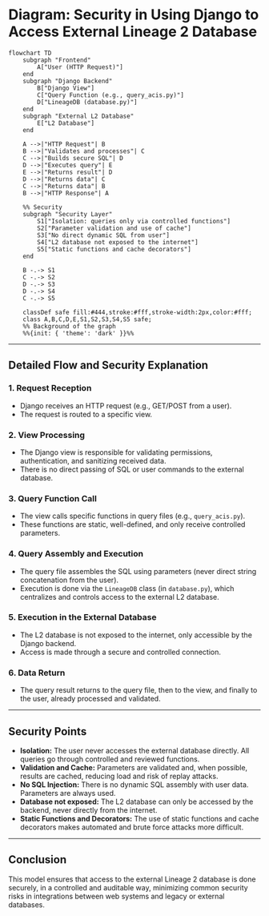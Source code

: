 # Diagram: Security in Using Django to Access External Lineage 2 Database

```mermaid
flowchart TD
    subgraph "Frontend"
        A["User (HTTP Request)"]
    end
    subgraph "Django Backend"
        B["Django View"]
        C["Query Function (e.g., query_acis.py)"]
        D["LineageDB (database.py)"]
    end
    subgraph "External L2 Database"
        E["L2 Database"]
    end

    A -->|"HTTP Request"| B
    B -->|"Validates and processes"| C
    C -->|"Builds secure SQL"| D
    D -->|"Executes query"| E
    E -->|"Returns result"| D
    D -->|"Returns data"| C
    C -->|"Returns data"| B
    B -->|"HTTP Response"| A

    %% Security
    subgraph "Security Layer"
        S1["Isolation: queries only via controlled functions"]
        S2["Parameter validation and use of cache"]
        S3["No direct dynamic SQL from user"]
        S4["L2 database not exposed to the internet"]
        S5["Static functions and cache decorators"]
    end

    B -.-> S1
    C -.-> S2
    D -.-> S3
    D -.-> S4
    C -.-> S5

    classDef safe fill:#444,stroke:#fff,stroke-width:2px,color:#fff;
    class A,B,C,D,E,S1,S2,S3,S4,S5 safe;
    %% Background of the graph
    %%{init: { 'theme': 'dark' }}%%
```

---

## Detailed Flow and Security Explanation

### 1. Request Reception
- Django receives an HTTP request (e.g., GET/POST from a user).
- The request is routed to a specific view.

### 2. View Processing
- The Django view is responsible for validating permissions, authentication, and sanitizing received data.
- There is no direct passing of SQL or user commands to the external database.

### 3. Query Function Call
- The view calls specific functions in query files (e.g., `query_acis.py`).
- These functions are static, well-defined, and only receive controlled parameters.

### 4. Query Assembly and Execution
- The query file assembles the SQL using parameters (never direct string concatenation from the user).
- Execution is done via the `LineageDB` class (in `database.py`), which centralizes and controls access to the external L2 database.

### 5. Execution in the External Database
- The L2 database is not exposed to the internet, only accessible by the Django backend.
- Access is made through a secure and controlled connection.

### 6. Data Return
- The query result returns to the query file, then to the view, and finally to the user, already processed and validated.

---

## Security Points

- **Isolation:** The user never accesses the external database directly. All queries go through controlled and reviewed functions.
- **Validation and Cache:** Parameters are validated and, when possible, results are cached, reducing load and risk of replay attacks.
- **No SQL Injection:** There is no dynamic SQL assembly with user data. Parameters are always used.
- **Database not exposed:** The L2 database can only be accessed by the backend, never directly from the internet.
- **Static Functions and Decorators:** The use of static functions and cache decorators makes automated and brute force attacks more difficult.

---

## Conclusion

This model ensures that access to the external Lineage 2 database is done securely, in a controlled and auditable way, minimizing common security risks in integrations between web systems and legacy or external databases.